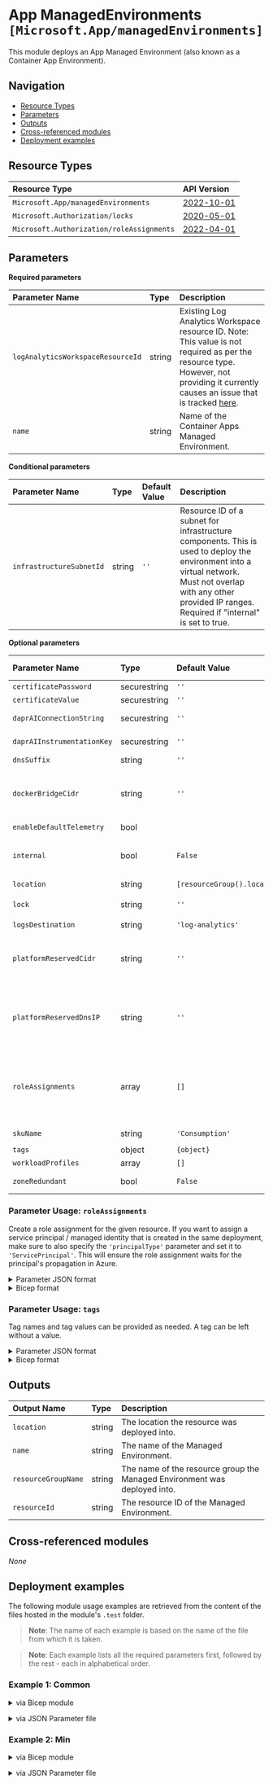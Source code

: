 # App ManagedEnvironments `[Microsoft.App/managedEnvironments]`

This module deploys an App Managed Environment (also known as a Container App Environment).

## Navigation

- [Resource Types](#Resource-Types)
- [Parameters](#Parameters)
- [Outputs](#Outputs)
- [Cross-referenced modules](#Cross-referenced-modules)
- [Deployment examples](#Deployment-examples)

## Resource Types

| Resource Type | API Version |
| :-- | :-- |
| `Microsoft.App/managedEnvironments` | [2022-10-01](https://learn.microsoft.com/en-us/azure/templates/Microsoft.App/2022-10-01/managedEnvironments) |
| `Microsoft.Authorization/locks` | [2020-05-01](https://learn.microsoft.com/en-us/azure/templates/Microsoft.Authorization/2020-05-01/locks) |
| `Microsoft.Authorization/roleAssignments` | [2022-04-01](https://learn.microsoft.com/en-us/azure/templates/Microsoft.Authorization/2022-04-01/roleAssignments) |

## Parameters

**Required parameters**

| Parameter Name | Type | Description |
| :-- | :-- | :-- |
| `logAnalyticsWorkspaceResourceId` | string | Existing Log Analytics Workspace resource ID. Note: This value is not required as per the resource type. However, not providing it currently causes an issue that is tracked [here](https://github.com/Azure/bicep/issues/9990). |
| `name` | string | Name of the Container Apps Managed Environment. |

**Conditional parameters**

| Parameter Name | Type | Default Value | Description |
| :-- | :-- | :-- | :-- |
| `infrastructureSubnetId` | string | `''` | Resource ID of a subnet for infrastructure components. This is used to deploy the environment into a virtual network. Must not overlap with any other provided IP ranges. Required if "internal" is set to true. |

**Optional parameters**

| Parameter Name | Type | Default Value | Allowed Values | Description |
| :-- | :-- | :-- | :-- | :-- |
| `certificatePassword` | securestring | `''` |  | Password of the certificate used by the custom domain. |
| `certificateValue` | securestring | `''` |  | Certificate to use for the custom domain. PFX or PEM. |
| `daprAIConnectionString` | securestring | `''` |  | Application Insights connection string used by Dapr to export Service to Service communication telemetry. |
| `daprAIInstrumentationKey` | securestring | `''` |  | Azure Monitor instrumentation key used by Dapr to export Service to Service communication telemetry. |
| `dnsSuffix` | string | `''` |  | DNS suffix for the environment domain. |
| `dockerBridgeCidr` | string | `''` |  | CIDR notation IP range assigned to the Docker bridge, network. It must not overlap with any other provided IP ranges and can only be used when the environment is deployed into a virtual network. If not provided, it will be set with a default value by the platform. |
| `enableDefaultTelemetry` | bool |  |  | Enable telemetry via a Globally Unique Identifier (GUID). |
| `internal` | bool | `False` |  | Boolean indicating the environment only has an internal load balancer. These environments do not have a public static IP resource. If set to true, then "infrastructureSubnetId" must be provided. |
| `location` | string | `[resourceGroup().location]` |  | Location for all Resources. |
| `lock` | string | `''` | `['', CanNotDelete, ReadOnly]` | Specify the type of lock. |
| `logsDestination` | string | `'log-analytics'` |  | Logs destination. |
| `platformReservedCidr` | string | `''` |  | IP range in CIDR notation that can be reserved for environment infrastructure IP addresses. It must not overlap with any other provided IP ranges and can only be used when the environment is deployed into a virtual network. If not provided, it will be set with a default value by the platform. |
| `platformReservedDnsIP` | string | `''` |  | An IP address from the IP range defined by "platformReservedCidr" that will be reserved for the internal DNS server. It must not be the first address in the range and can only be used when the environment is deployed into a virtual network. If not provided, it will be set with a default value by the platform. |
| `roleAssignments` | array | `[]` |  | Array of role assignment objects that contain the 'roleDefinitionIdOrName' and 'principalId' to define RBAC role assignments on this resource. In the roleDefinitionIdOrName attribute, you can provide either the display name of the role definition, or its fully qualified ID in the following format: '/providers/Microsoft.Authorization/roleDefinitions/c2f4ef07-c644-48eb-af81-4b1b4947fb11'. |
| `skuName` | string | `'Consumption'` | `[Consumption, Premium]` | Managed environment SKU. |
| `tags` | object | `{object}` |  | Tags of the resource. |
| `workloadProfiles` | array | `[]` |  | Workload profiles configured for the Managed Environment. |
| `zoneRedundant` | bool | `False` |  | Whether or not this Managed Environment is zone-redundant. |


### Parameter Usage: `roleAssignments`

Create a role assignment for the given resource. If you want to assign a service principal / managed identity that is created in the same deployment, make sure to also specify the `'principalType'` parameter and set it to `'ServicePrincipal'`. This will ensure the role assignment waits for the principal's propagation in Azure.

<details>

<summary>Parameter JSON format</summary>

```json
"roleAssignments": {
    "value": [
        {
            "roleDefinitionIdOrName": "Reader",
            "description": "Reader Role Assignment",
            "principalIds": [
                "12345678-1234-1234-1234-123456789012", // object 1
                "78945612-1234-1234-1234-123456789012" // object 2
            ]
        },
        {
            "roleDefinitionIdOrName": "/providers/Microsoft.Authorization/roleDefinitions/c2f4ef07-c644-48eb-af81-4b1b4947fb11",
            "principalIds": [
                "12345678-1234-1234-1234-123456789012" // object 1
            ],
            "principalType": "ServicePrincipal"
        }
    ]
}
```

</details>

<details>

<summary>Bicep format</summary>

```bicep
roleAssignments: [
    {
        roleDefinitionIdOrName: 'Reader'
        description: 'Reader Role Assignment'
        principalIds: [
            '12345678-1234-1234-1234-123456789012' // object 1
            '78945612-1234-1234-1234-123456789012' // object 2
        ]
    }
    {
        roleDefinitionIdOrName: '/providers/Microsoft.Authorization/roleDefinitions/c2f4ef07-c644-48eb-af81-4b1b4947fb11'
        principalIds: [
            '12345678-1234-1234-1234-123456789012' // object 1
        ]
        principalType: 'ServicePrincipal'
    }
]
```

</details>
<p>

### Parameter Usage: `tags`

Tag names and tag values can be provided as needed. A tag can be left without a value.

<details>

<summary>Parameter JSON format</summary>

```json
"tags": {
    "value": {
        "Environment": "Non-Prod",
        "Contact": "test.user@testcompany.com",
        "PurchaseOrder": "1234",
        "CostCenter": "7890",
        "ServiceName": "DeploymentValidation",
        "Role": "DeploymentValidation"
    }
}
```

</details>

<details>

<summary>Bicep format</summary>

```bicep
tags: {
    Environment: 'Non-Prod'
    Contact: 'test.user@testcompany.com'
    PurchaseOrder: '1234'
    CostCenter: '7890'
    ServiceName: 'DeploymentValidation'
    Role: 'DeploymentValidation'
}
```

</details>
<p>

## Outputs

| Output Name | Type | Description |
| :-- | :-- | :-- |
| `location` | string | The location the resource was deployed into. |
| `name` | string | The name of the Managed Environment. |
| `resourceGroupName` | string | The name of the resource group the Managed Environment was deployed into. |
| `resourceId` | string | The resource ID of the Managed Environment. |

## Cross-referenced modules

_None_

## Deployment examples

The following module usage examples are retrieved from the content of the files hosted in the module's `.test` folder.
   >**Note**: The name of each example is based on the name of the file from which it is taken.

   >**Note**: Each example lists all the required parameters first, followed by the rest - each in alphabetical order.

<h3>Example 1: Common</h3>

<details>

<summary>via Bicep module</summary>

```bicep
module managedEnvironments './app/managed-environments/main.bicep' = {
  name: '${uniqueString(deployment().name, location)}-test-amecom'
  params: {
    // Required parameters
    enableDefaultTelemetry: '<enableDefaultTelemetry>'
    logAnalyticsWorkspaceResourceId: '<logAnalyticsWorkspaceResourceId>'
    name: 'amecom001'
    // Non-required parameters
    dockerBridgeCidr: '172.16.0.1/28'
    infrastructureSubnetId: '<infrastructureSubnetId>'
    internal: true
    location: '<location>'
    lock: 'CanNotDelete'
    platformReservedCidr: '172.17.17.0/24'
    platformReservedDnsIP: '172.17.17.17'
    skuName: 'Consumption'
    tags: {
      Env: 'test'
    }
  }
}
```

</details>
<p>

<details>

<summary>via JSON Parameter file</summary>

```json
{
  "$schema": "https://schema.management.azure.com/schemas/2019-04-01/deploymentParameters.json#",
  "contentVersion": "1.0.0.0",
  "parameters": {
    // Required parameters
    "enableDefaultTelemetry": {
      "value": "<enableDefaultTelemetry>"
    },
    "logAnalyticsWorkspaceResourceId": {
      "value": "<logAnalyticsWorkspaceResourceId>"
    },
    "name": {
      "value": "amecom001"
    },
    // Non-required parameters
    "dockerBridgeCidr": {
      "value": "172.16.0.1/28"
    },
    "infrastructureSubnetId": {
      "value": "<infrastructureSubnetId>"
    },
    "internal": {
      "value": true
    },
    "location": {
      "value": "<location>"
    },
    "lock": {
      "value": "CanNotDelete"
    },
    "platformReservedCidr": {
      "value": "172.17.17.0/24"
    },
    "platformReservedDnsIP": {
      "value": "172.17.17.17"
    },
    "skuName": {
      "value": "Consumption"
    },
    "tags": {
      "value": {
        "Env": "test"
      }
    }
  }
}
```

</details>
<p>

<h3>Example 2: Min</h3>

<details>

<summary>via Bicep module</summary>

```bicep
module managedEnvironments './app/managed-environments/main.bicep' = {
  name: '${uniqueString(deployment().name, location)}-test-amemin'
  params: {
    // Required parameters
    enableDefaultTelemetry: '<enableDefaultTelemetry>'
    logAnalyticsWorkspaceResourceId: '<logAnalyticsWorkspaceResourceId>'
    name: 'amemin001'
  }
}
```

</details>
<p>

<details>

<summary>via JSON Parameter file</summary>

```json
{
  "$schema": "https://schema.management.azure.com/schemas/2019-04-01/deploymentParameters.json#",
  "contentVersion": "1.0.0.0",
  "parameters": {
    // Required parameters
    "enableDefaultTelemetry": {
      "value": "<enableDefaultTelemetry>"
    },
    "logAnalyticsWorkspaceResourceId": {
      "value": "<logAnalyticsWorkspaceResourceId>"
    },
    "name": {
      "value": "amemin001"
    }
  }
}
```

</details>
<p>
